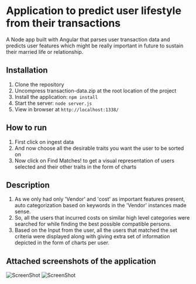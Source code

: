 # Application to predict user lifestyle from their transactions

A Node app built with Angular that parses user transaction data and predicts user features which might be really important in future to sustain their married life or relationship.

## Installation

1. Clone the repository
2. Uncompress transaction-data.zip at the root location of the project
2. Install the application: `npm install`
3. Start the server: `node server.js`
4. View in browser at `http://localhost:1338/`

## How to run
1. First click on ingest data
2. And now choose all the desirable traits you want the user to be sorted on
3. Now click on Find Matches! to get a visual representation of users selected and their other traits in the form of charts

## Description
1. As we only had only 'Vendor' and 'cost' as important features present, auto categorization based on keywords in the 'Vendor' instances made sense.
2. So, all the users that incurred costs on similar high level categories were searched for while finding the best possible compatible persons.
3. Based on the Input from the user, all the users that matched the set criteria were displayed along with giving extra set of information depicted in the form of charts per user.


## Attached screenshots of the application

![ScreenShot](https://raw.github.com/gaganmalhotra/IntuitCoding-Challenge/tree/master/static/app1.png)
![ScreenShot](https://raw.github.com/gaganmalhotra/IntuitCoding-Challenge/tree/master/static/app2.png)
